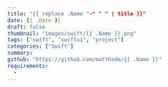 ```yaml
---
title: "{{ replace .Name "-" " " | title }}"
date: {{ .Date }}
draft: false
thumbnail: "images/swift/{{ .Name }}.png"
tags: ["swift", "swiftui", "project"]
categories: ["Swift"]
summary: 
github: "https://github.com/matthedm/{{ .Name }}"
requirements:
  - 
---
```

